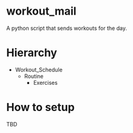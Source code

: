 # workout_mail
A python script that sends workouts for the day.

# Hierarchy

- Workout_Schedule
	- Routine
		- Exercises

# How to setup 
TBD

